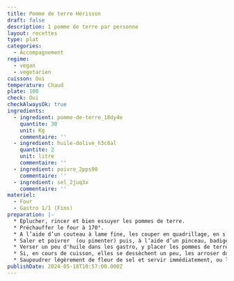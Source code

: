 ```yaml
---
title: Pomme de terre Hérisson
draft: false
description: 1 pomme de terre par personne
layout: recettes
type: plat
categories:
  - Accompagnement
regime:
  - vegan
  - vegetarien
cuisson: Oui
temperature: Chaud
plate: 100
check: Oui
checkAlwaysOk: true
ingredients:
  - ingredient: pomme-de-terre_18dy4e
    quantite: 30
    unit: Kg
    commentaire: ''
  - ingredient: huile-dolive_h3c8al
    quantite: 2
    unit: litre
    commentaire: ''
  - ingredient: poivre_2pps90
    commentaire: ''
  - ingredient: sel_2juq3x
    commentaire: ''
materiel:
  - Four
  - Gastro 1/1 (Fins)
preparation: |-
  * Eplucher, rincer et bien essuyer les pommes de terre.
  * Préchauffer le four à 170°.
  * A l’aide d’un couteau à lame fine, les couper en quadrillage, en s'arrêtant à 1 cm de la base.
  * Saler et poivrer  (ou pimenter) puis, à l’aide d’un pinceau, badigeonner d'huile d'olive les pommes de terre (généreusement), en faisant bien pénétrer dans les interstices (faire de légères pressions avec la main sur la pomme de terre pour écarter un peu le quadrillage).
  * Verser un peu d'huile dans les gastro, y placer les pommes de terre et enfourner pour une trentaine de minutes à 170°. En tester une, au centre, avec un couteau, si celui-ci s’enfonce sans problème, montez le four à 190° une dizaine de minutes pour qu’elles dorent bien.
  * Si, en cours de cuisson, elles se dessèchent un peu, les arroser doucement d'huile d'olive.
  * Saupoudrer légèrement de fleur de sel et servir immédiatement, ou laisser dans le four, éteint, jusqu’au moment de servir.
publishDate: 2024-05-18T10:57:00.000Z
---
```

